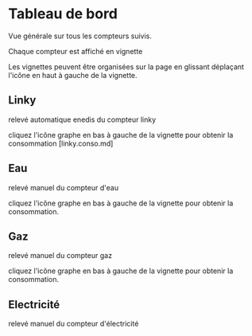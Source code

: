 
# Tableau de bord

Vue générale sur tous les compteurs suivis.

Chaque compteur est affiché en vignette

Les vignettes peuvent être organisées sur la page en glissant déplaçant l'icône en haut à gauche de la vignette. 

## Linky

relevé automatique enedis du compteur linky

cliquez l'icône graphe en bas à gauche de la vignette pour obtenir la consommation [linky.conso.md]

## Eau

relevé manuel du compteur d'eau

cliquez l'icône graphe en bas à gauche de la vignette pour obtenir la consommation.

## Gaz

relevé manuel du compteur gaz

cliquez l'icône graphe en bas à gauche de la vignette pour obtenir la consommation.

## Electricité

relevé manuel du compteur d'électricité